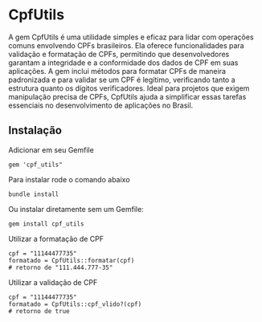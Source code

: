 # CpfUtils

A gem CpfUtils é uma utilidade simples e eficaz para lidar com operações comuns envolvendo CPFs brasileiros. Ela oferece funcionalidades para validação e formatação de CPFs, permitindo que desenvolvedores garantam a integridade e a conformidade dos dados de CPF em suas aplicações. A gem inclui métodos para formatar CPFs de maneira padronizada e para validar se um CPF é legítimo, verificando tanto a estrutura quanto os dígitos verificadores. Ideal para projetos que exigem manipulação precisa de CPFs, CpfUtils ajuda a simplificar essas tarefas essenciais no desenvolvimento de aplicações no Brasil.

## Instalação

Adicionar em seu Gemfile

```rubby
gem 'cpf_utils"
```

Para instalar rode o comando abaixo

```shell
bundle install
```

Ou instalar diretamente sem um Gemfile:
```shell
gem install cpf_utils
```

Utilizar a formatação de CPF
```rubby
cpf = "11144477735"
formatado = CpfUtils::formatar(cpf)
# retorno de "111.444.777-35"
```

Utilizar a validação de CPF
```rubby
cpf = "11144477735"
formatado = CpfUtils::cpf_vlido?(cpf)
# retorno de true
```